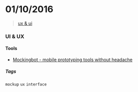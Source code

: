 # 01/10/2016

> [ux & ui](#ux--ui)


### UI & UX

#### Tools
- [Mockingbot - mobile prototyping tools without headache](https://mockingbot.com/)


##### Tags

`mockup` `ux` `interface`